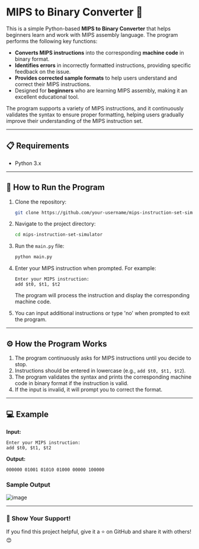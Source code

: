 # MIPS to Binary Converter 🔢

This is a simple Python-based **MIPS to Binary Converter** that helps beginners learn and work with MIPS assembly language. The program performs the following key functions:

- **Converts MIPS instructions** into the corresponding **machine code** in binary format.
- **Identifies errors** in incorrectly formatted instructions, providing specific feedback on the issue.
- **Provides corrected sample formats** to help users understand and correct their MIPS instructions.
- Designed for **beginners** who are learning MIPS assembly, making it an excellent educational tool.

The program supports a variety of MIPS instructions, and it continuously validates the syntax to ensure proper formatting, helping users gradually improve their understanding of the MIPS instruction set.

---


## 📋 Requirements

- Python 3.x

---

## 🚀 How to Run the Program

1. Clone the repository:
   ```bash
   git clone https://github.com/your-username/mips-instruction-set-simulator.git
   ```

2. Navigate to the project directory:
   ```bash
   cd mips-instruction-set-simulator
   ```

3. Run the `main.py` file:
   ```bash
   python main.py
   ```

4. Enter your MIPS instruction when prompted. For example:
   ```text
   Enter your MIPS instruction:
   add $t0, $t1, $t2
   ```

   The program will process the instruction and display the corresponding machine code.

5. You can input additional instructions or type 'no' when prompted to exit the program.

---


## ⚙️ How the Program Works

1. The program continuously asks for MIPS instructions until you decide to stop.
2. Instructions should be entered in lowercase (e.g., `add $t0, $t1, $t2`).
3. The program validates the syntax and prints the corresponding machine code in binary format if the instruction is valid.
4. If the input is invalid, it will prompt you to correct the format.

---

## 💻 Example

**Input:**
```
Enter your MIPS instruction:
add $t0, $t1, $t2
```

**Output:**
```
000000 01001 01010 01000 00000 100000
```
### Sample Output
![image](https://github.com/user-attachments/assets/f1a07530-a1ef-4a2e-a678-9e5bbc9d6e7e)

---
### 🌟 **Show Your Support!**  

If you find this project helpful, give it a ⭐ on GitHub and share it with others! 😊  
